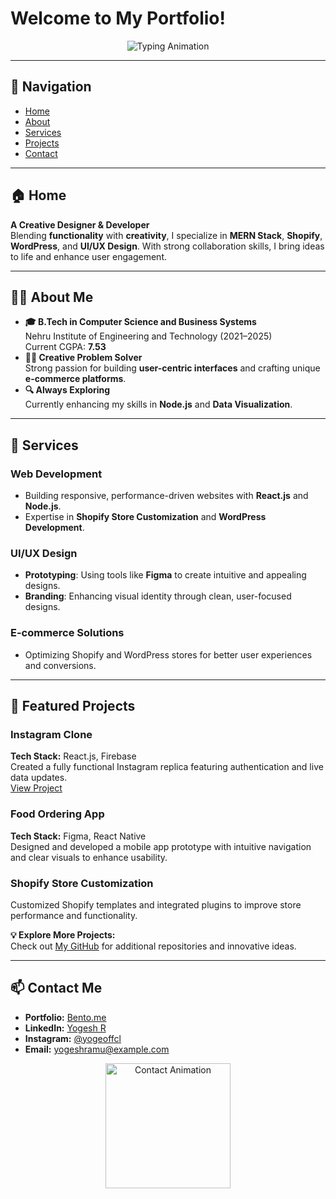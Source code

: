 # Welcome to My Portfolio!  
<p align="center">
  <img src="https://readme-typing-svg.herokuapp.com?font=Fira+Code&size=24&pause=1000&color=1D76DB&width=435&lines=Welcome+to+My+Portfolio!+;Hi%2C+I'm+Yogesh+R+-+Web+Designer+%26+Developer" alt="Typing Animation">
</p>

---

## 🔗 Navigation
- [Home](#home)
- [About](#about-me)
- [Services](#services)
- [Projects](#featured-projects)
- [Contact](#contact-me)

---

## 🏠 Home
**A Creative Designer & Developer**  
Blending **functionality** with **creativity**, I specialize in **MERN Stack**, **Shopify**, **WordPress**, and **UI/UX Design**. With strong collaboration skills, I bring ideas to life and enhance user engagement.

---

## 🧑‍💻 About Me
- **🎓 B.Tech in Computer Science and Business Systems**  
  Nehru Institute of Engineering and Technology (2021–2025)  
  Current CGPA: **7.53**
- **👨‍🎨 Creative Problem Solver**  
  Strong passion for building **user-centric interfaces** and crafting unique **e-commerce platforms**.
- **🔍 Always Exploring**  
  Currently enhancing my skills in **Node.js** and **Data Visualization**.

---

## 💼 Services
### **Web Development**
- Building responsive, performance-driven websites with **React.js** and **Node.js**.
- Expertise in **Shopify Store Customization** and **WordPress Development**.

### **UI/UX Design**
- **Prototyping**: Using tools like **Figma** to create intuitive and appealing designs.
- **Branding**: Enhancing visual identity through clean, user-focused designs.

### **E-commerce Solutions**
- Optimizing Shopify and WordPress stores for better user experiences and conversions.

---

## 📂 Featured Projects
### **Instagram Clone**  
**Tech Stack:** React.js, Firebase  
Created a fully functional Instagram replica featuring authentication and live data updates.  
[View Project](https://github.com/Yogeshramu/cloning-insta)

### **Food Ordering App**  
**Tech Stack:** Figma, React Native  
Designed and developed a mobile app prototype with intuitive navigation and clear visuals to enhance usability.  

### **Shopify Store Customization**  
Customized Shopify templates and integrated plugins to improve store performance and functionality.

**💡 Explore More Projects:**  
Check out [My GitHub](https://github.com/Yogeshramu) for additional repositories and innovative ideas.

---

## 📫 Contact Me
- **Portfolio:** [Bento.me](https://bento.me/yoge)
- **LinkedIn:** [Yogesh R](https://linkedin.com/in/Yogeshramu)
- **Instagram:** [@yogeoffcl](https://instagram.com/yogeoffcl)
- **Email:** yogeshramu@example.com

<p align="center">
  <img src="https://media.giphy.com/media/26AHONQ79FdWZhAI0/giphy.gif" alt="Contact Animation" width="200">
</p>
